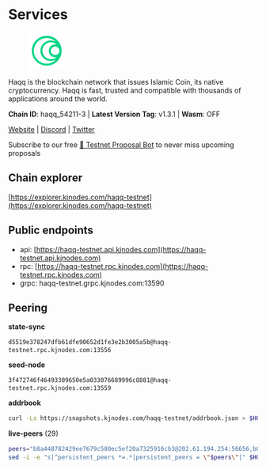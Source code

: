 # Services

<figure><img src="https://raw.githubusercontent.com/kj89/cosmos-images/main/logos/haqq.png" alt=""><figcaption></figcaption></figure>

Haqq is the blockchain network that issues Islamic Coin,  its native cryptocurrency. Haqq is fast, trusted and  compatible with thousands of applications around the world.

**Chain ID**: haqq_54211-3 | **Latest Version Tag**: v1.3.1 | **Wasm**: OFF

[Website](https://islamiccoin.net) | [Discord](https://discord.gg/hU9MHG5kZq) | [Twitter](https://twitter.com/Islamic_Coin)



Subscribe to our free [🤖 Testnet Proposal Bot](https://t.me/kjnodes_testnet_proposal_bot) to never miss upcoming proposals


## Chain explorer
[https://explorer.kjnodes.com/haqq-testnet](https://explorer.kjnodes.com/haqq-testnet)

## Public endpoints

* api: [https://haqq-testnet.api.kjnodes.com](https://haqq-testnet.api.kjnodes.com)
* rpc: [https://haqq-testnet.rpc.kjnodes.com](https://haqq-testnet.rpc.kjnodes.com)
* grpc: haqq-testnet.grpc.kjnodes.com:13590

## Peering

**state-sync**

```text
d5519e378247dfb61dfe90652d1fe3e2b3005a5b@haqq-testnet.rpc.kjnodes.com:13556
```

**seed-node**

```text
3f472746f46493309650e5a033076689996c8881@haqq-testnet.rpc.kjnodes.com:13559
```

**addrbook**
```bash
curl -Ls https://snapshots.kjnodes.com/haqq-testnet/addrbook.json > $HOME/.haqqd/config/addrbook.json
```

**live-peers** (29)
```bash
peers="b8a448782429ee7679c580ec5ef20a7325916cb3@202.61.194.254:56656,b09a7df87767ae782099d5ee352d679e3260247a@65.108.124.219:34656,d5519e378247dfb61dfe90652d1fe3e2b3005a5b@65.109.68.190:35656,442d3bacb350437b8d9f0f1431e0519b81094100@135.181.62.222:26656,9eb507f9365313dbe7f426050fec9648298f58ee@109.205.183.51:26656,230d299006a432b0f44534ca8a19c8c876c0ccb3@85.10.193.246:26656,23ff658b56fbb8bc73372973a34733ff5d79b435@142.132.202.50:11604,927a323649e7dd8d4c75da6e5edaee439652b46f@65.109.92.241:20116,32a8eec046b95e8646ff0810b4596dc7083a0beb@65.108.145.131:26656,78e3ef8adf819b479acc13a2f92ab5c0fa350aeb@66.45.231.30:11464,62bf004201a90ce00df6f69390378c3d90f6dd7e@45.83.173.19:26656,16f40215d018c7d657fef0bb5ce2950251d525d2@148.251.51.144:36656,24e894d4d8a18276acf6051cccf369a1ce69842d@65.108.151.105:26656,f54d4de6d4ae81ec8a2315b54247872b315f198d@65.109.57.9:26656,3df5a68b919177179c6dcb0b9c9354fd6bbba1c8@65.109.92.240:20116,23a1176c9911eac442d6d1bf15f92eeabb3981d5@45.83.173.18:26656,6de69146d5ebbc0b8cd9ecdf4b33edb57bf9b559@185.187.170.133:26656,a6150d39e4725d28a56f41ebf3c6d457c54bd2f1@34.138.250.4:26656,d7ac44bf8f8d760c3df1a8695145021f35feb985@34.88.220.124:26656,31807bc17d4f4947153f9af9dae5c0dddbcd5b46@95.217.202.49:26656,97fbe24743895fe58ee7fb6a60a3c7826494f446@65.109.58.237:26656,ed145a35b436878c1f1c10634bd18600f3696e17@95.217.181.142:26656,47a269c3e30f70d8234a2afd8e9055e74129fde0@65.108.129.29:36656,5c11c697aaf2dabf96e3eb7e7e621c200bd309ee@65.21.225.58:26656,59af99085c961a6a5c8dc4bc8b3abffda16ddccb@135.181.38.62:26656,90b1d14fc7393c6b6452ecf8b3cdd078a445a238@65.109.112.178:29656,7f2828e3910a4b165a65e5bfb2465c1e809bad3b@65.108.48.182:26656,2d13d679b64e1a574904a140f72815644ec71131@65.21.133.125:30656,3f5110515b76596e05a447fd50e4727eaad00124@188.34.201.77:26656"
sed -i -e "s|^persistent_peers *=.*|persistent_peers = \"$peers\"|" $HOME/.haqqd/config/config.toml
```

